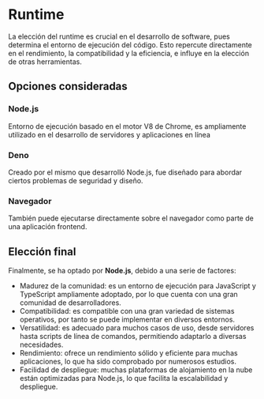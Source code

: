 # Runtime

La elección del runtime es crucial en el desarrollo de software, pues determina
el entorno de ejecución del código. Esto repercute directamente en el rendimiento,
la compatibilidad y la eficiencia, e influye en la elección de otras herramientas.

## Opciones consideradas

### Node.js

Entorno de ejecución basado en el motor V8 de Chrome, es ampliamente utilizado en
el desarrollo de servidores y aplicaciones en línea

### Deno

Creado por el mismo que desarrolló Node.js, fue diseñado para abordar ciertos
problemas de seguridad y diseño.

### Navegador

También puede ejecutarse directamente sobre el navegador como parte de una
aplicación frontend.

## Elección final

Finalmente, se ha optado por **Node.js**, debido a una serie de factores:

* Madurez de la comunidad: es un entorno de ejecución para JavaScript y TypeScript
ampliamente adoptado, por lo que cuenta con una gran comunidad de desarrolladores.
* Compatibilidad: es compatible con una gran variedad de sistemas operativos, 
por tanto se puede implementar en diversos entornos.
* Versatilidad: es adecuado para muchos casos de uso, desde servidores hasta
scripts de línea de comandos, permitiendo adaptarlo a diversas necesidades.
* Rendimiento: ofrece un rendimiento sólido y eficiente para muchas aplicaciones,
lo que ha sido comprobado por numerosos estudios.
* Facilidad de despliegue: muchas plataformas de alojamiento en la nube están
optimizadas para Node.js, lo que facilita la escalabilidad y despliegue.